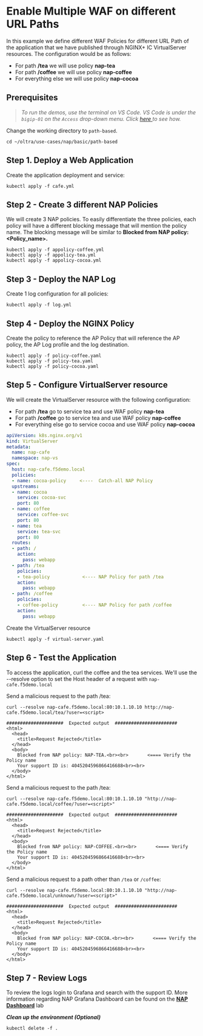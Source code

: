 # Enable Multiple WAF on different URL Paths 

In this example we define different WAF Policies for different URL Path of the application that we have published through NGINX+ IC VirtualServer resources. The configuration would be as follows:
- For path **/tea** we will use policy **nap-tea**
- For path **/coffee** we will use policy **nap-coffee**
- For everything else we will use policy **nap-cocoa**


## Prerequisites

> *To run the demos, use the terminal on VS Code. VS Code is under the `bigip-01` on the `Access` drop-down menu. Click <a href="https://raw.githubusercontent.com/F5EMEA/oltra/main/vscode.png"> here </a> to see how.*

Change the working directory to `path-based`.
```
cd ~/oltra/use-cases/nap/basic/path-based
```

## Step 1. Deploy a Web Application

Create the application deployment and service:
```
kubectl apply -f cafe.yml
```

## Step 2 - Create 3 different NAP Policies
We will create 3 NAP policies. To easily differentiate the three policies, each policy will have a different blocking message that will mention the policy name. 
The blocking message will be similar to **Blocked from NAP policy: <Policy_name>.** 

```
kubectl apply -f appolicy-coffee.yml
kubectl apply -f appolicy-tea.yml
kubectl apply -f appolicy-cocoa.yml
```

## Step 3 - Deploy the NAP Log
Create 1 log configuration for all policies:
```
kubectl apply -f log.yml
```

## Step 4 - Deploy the NGINX Policy

Create the policy to reference the AP Policy that will reference the AP policy, the AP Log profile and the log destination.
```
kubectl apply -f policy-coffee.yaml
kubectl apply -f policy-tea.yaml
kubectl apply -f policy-cocoa.yaml
```

## Step 5 - Configure VirtualServer resource

We will create the VirtualServer resource with the following configuration:
- For path **/tea** go to service tea and use WAF policy **nap-tea**
- For path **/coffee** go to service tea and use WAF policy **nap-coffee**
- For everything else go to service cocoa and use WAF policy **nap-cocoa**
```yml
apiVersion: k8s.nginx.org/v1
kind: VirtualServer
metadata:
  name: nap-cafe
  namespace: nap-vs
spec:
  host: nap-cafe.f5demo.local
  policies:
  - name: cocoa-policy     <----  Catch-all NAP Policy
  upstreams:
  - name: cocoa
    service: cocoa-svc
    port: 80
  - name: coffee
    service: coffee-svc
    port: 80
  - name: tea
    service: tea-svc
    port: 80    
  routes:
  - path: /
    action:
      pass: webapp
  - path: /tea
    policies:
    - tea-policy            <---- NAP Policy for path /tea
    action:
      pass: webapp
  - path: /coffee
    policies:
    - coffee-policy         <---- NAP Policy for path /coffee
    action:
      pass: webapp
```

Create the VirtualServer resource 
```
kubectl apply -f virtual-server.yaml
```

## Step 6 - Test the Application

To access the application, curl the coffee and the tea services. We'll use the --resolve option to set the Host header of a request with `nap-cafe.f5demo.local`

Send a malicious request to the path /tea:
```
curl --resolve nap-cafe.f5demo.local:80:10.1.10.10 http://nap-cafe.f5demo.local/tea/?user=<script>

#####################  Expected output  #######################
<html>
  <head>
    <title>Request Rejected</title>
  </head>
  <body>
    Blocked from NAP policy: NAP-TEA.<br><br>       <==== Verify the Policy name
    Your support ID is: 4045204596866416688<br><br>
  </body>
</html>
```

Send a malicious request to the path /tea:
```
curl --resolve nap-cafe.f5demo.local:80:10.1.10.10 "http://nap-cafe.f5demo.local/coffee/?user=<script>"

#####################  Expected output  #######################
<html>
  <head>
    <title>Request Rejected</title>
  </head>
  <body>
    Blocked from NAP policy: NAP-COFFEE.<br><br>       <==== Verify the Policy name
    Your support ID is: 4045204596866416688<br><br>
  </body>
</html>
```

Send a malicious request to a path other than `/tea` or `/coffee`:
```
curl --resolve nap-cafe.f5demo.local:80:10.1.10.10 "http://nap-cafe.f5demo.local/unknown/?user=<script>"

#####################  Expected output  #######################
<html>
  <head>
    <title>Request Rejected</title>
  </head>
  <body>
    Blocked from NAP policy: NAP-COCOA.<br><br>       <==== Verify the Policy name
    Your support ID is: 4045204596866416688<br><br>
  </body>
</html>
```

## Step 7 - Review Logs

To review the logs login to Grafana and search with the support ID. More information regarding NAP Grafana Dashboard can be found on the [**NAP Dashboard**](https://github.com/F5EMEA/oltra/tree/main/use-cases/app-protect/monitoring) lab

***Clean up the environment (Optional)***
```
kubectl delete -f .
```
